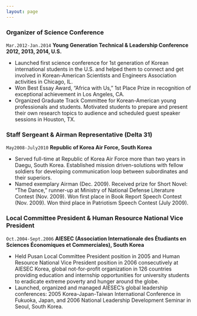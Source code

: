 ```yaml
---
layout: page
---
```


### Organizer of Science Conference

`Mar.2012-Jan.2014` __Young Generation Technical & Leadership Conference 2012, 2013, 2014, U.S.__  

* Launched first science conference for 1st generation of Korean international students in the U.S. and helped them to connect and get involved in Korean-American Scientists and Engineers Association activities in Chicago, IL.  
* Won Best Essay Award, “Africa with Us,” 1st Place Prize in recognition of exceptional achievement in Los Angeles, CA.  
* Organized Graduate Track Committee for Korean-American young professionals and students. Motivated students to prepare and present their own research topics to audience and scheduled guest speaker sessions in Houston, TX.  


### Staff Sergeant & Airman Representative (Delta 31)

`May2008-July2010` __Republic of Korea Air Force, South Korea__  

* Served full-time at Republic of Korea Air Force more than two years in Daegu, South Korea. Established mission driven-solutions with fellow soldiers for developing communication loop between subordinates and their superiors.  
* Named exemplary Airman (Dec. 2009). Received prize for Short Novel: “The Dance,” runner-up at Ministry of National Defense Literature Contest (Nov. 2009). Won first place in Book Report Speech Contest (Nov. 2009). Won third place in Patriotism Speech Contest (July 2009).   


### Local Committee President & Human Resource National Vice President

`Oct.2004-Sept.2006` __AIESEC (Association Internationale des Étudiants en Sciences Économiques et Commerciales), South Korea__  

* Held Pusan Local Committee President position in 2005 and Human Resource National Vice President position in 2006 consecutively at AIESEC Korea, global not-for-profit organization in 126 countries providing education and internship opportunities for university students to eradicate extreme poverty and hunger around the globe.  
* Launched, organized and managed AIESEC’s global leadership conferences: 2005 Korea-Japan-Taiwan International Conference in Fukuoka, Japan, and 2006 National Leadership Development Seminar in Seoul, South Korea.
